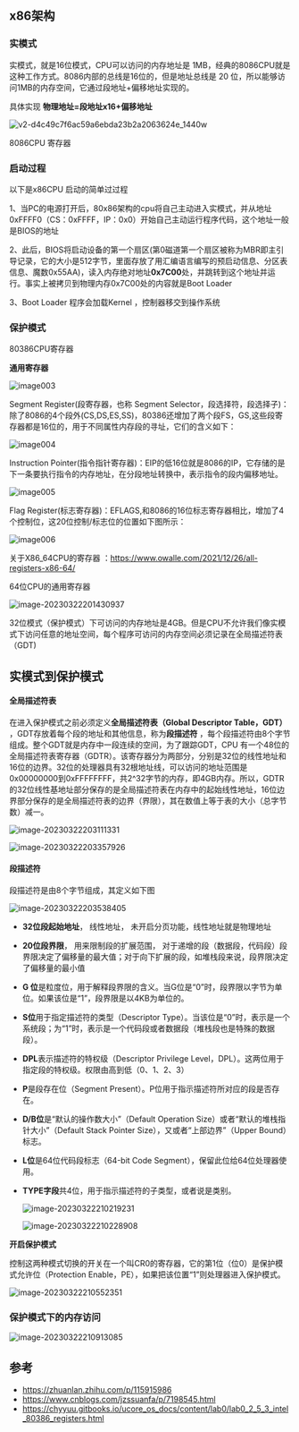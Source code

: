 

## x86架构



### 实模式

实模式，就是16位模式，CPU可以访问的内存地址是 1MB，经典的8086CPU就是这种工作方式。8086内部的总线是16位的，但是地址总线是 20 位，所以能够访问1MB的内存空间，它通过段地址+偏移地址实现的。

具体实现 **物理地址=段地址x16+偏移地址** 

![v2-d4c49c7f6ac59a6ebda23b2a2063624e_1440w](https://kinvy-images.oss-cn-beijing.aliyuncs.com/Images/v2-d4c49c7f6ac59a6ebda23b2a2063624e_1440w.jpg)

8086CPU 寄存器

### 启动过程

以下是x86CPU 启动的简单过过程

1、当PC的电源打开后，80x86架构的cpu将自己主动进入实模式，并从地址0xFFFF0（CS：0xFFFF，IP：0x0）开始自己主动运行程序代码，这个地址一般是BIOS的地址

2、此后，BIOS将启动设备的第一个扇区(第0磁道第一个扇区被称为MBR即主引导记录，它的大小是512字节，里面存放了用汇编语言编写的预启动信息、分区表信息、魔数0x55AA)，读入内存绝对地址**0x7C00**处，并跳转到这个地址并运行。事实上被拷贝到物理内存0x7C00处的内容就是Boot Loader

3、Boot Loader 程序会加载Kernel ，控制器移交到操作系统



### 保护模式

80386CPU寄存器

**通用寄存器**

![image003](https://kinvy-images.oss-cn-beijing.aliyuncs.com/Images/image003.png)

Segment Register(段寄存器，也称 Segment Selector，段选择符，段选择子)：除了8086的4个段外(CS,DS,ES,SS)，80386还增加了两个段FS，GS,这些段寄存器都是16位的，用于不同属性内存段的寻址，它们的含义如下：

![image004](https://kinvy-images.oss-cn-beijing.aliyuncs.com/Images/image004.png)

Instruction Pointer(指令指针寄存器)：EIP的低16位就是8086的IP，它存储的是下一条要执行指令的内存地址，在分段地址转换中，表示指令的段内偏移地址。

![image005](https://kinvy-images.oss-cn-beijing.aliyuncs.com/Images/image005.png)

Flag Register(标志寄存器)：EFLAGS,和8086的16位标志寄存器相比，增加了4个控制位，这20位控制/标志位的位置如下图所示：

![image006](https://kinvy-images.oss-cn-beijing.aliyuncs.com/Images/image006.png)

关于X86_64CPU的寄存器 ：https://www.owalle.com/2021/12/26/all-registers-x86-64/

64位CPU的通用寄存器

![image-20230322201430937](https://kinvy-images.oss-cn-beijing.aliyuncs.com/Images/image-20230322201430937.png)

32位模式（保护模式）下可访问的内存地址是4GB。但是CPU不允许我们像实模式下访问任意的地址空间，每个程序可访问的内存空间必须记录在全局描述符表（GDT)



## 实模式到保护模式



#### 全局描述符表

在进入保护模式之前必须定义**全局描述符表（Global Descriptor Table，GDT）** ，GDT存放着每个段的地址和其他信息，称为**段描述符** ，每个段描述符由8个字节组成。整个GDT就是内存中一段连续的空间，为了跟踪GDT，CPU 有一个48位的全局描述符表寄存器（GDTR）。该寄存器分为两部分，分别是32位的线性地址和16位的边界。32位的处理器具有32根地址线，可以访问的地址范围是0x00000000到0xFFFFFFFF，共2^32字节的内存，即4GB内存。所以，GDTR的32位线性基地址部分保存的是全局描述符表在内存中的起始线性地址，16位边界部分保存的是全局描述符表的边界（界限），其在数值上等于表的大小（总字节数）减一。

![image-20230322203111331](https://kinvy-images.oss-cn-beijing.aliyuncs.com/Images/image-20230322203111331.png)

![image-20230322203357926](https://kinvy-images.oss-cn-beijing.aliyuncs.com/Images/image-20230322203357926.png)



#### 段描述符

段描述符是由8个字节组成，其定义如下图

![image-20230322203538405](https://kinvy-images.oss-cn-beijing.aliyuncs.com/Images/image-20230322203538405.png)

- **32位段起始地址**， 线性地址， 未开启分页功能，线性地址就是物理地址

- **20位段界限**， 用来限制段的扩展范围， 对于递增的段（数据段，代码段）段界限决定了偏移量的最大值；对于向下扩展的段，如堆栈段来说，段界限决定了偏移量的最小值

- **G 位**是粒度位，用于解释段界限的含义。当G位是“0”时，段界限以字节为单位。如果该位是“1”，段界限是以4KB为单位的。

- **S位**用于指定描述符的类型（Descriptor Type）。当该位是“0”时，表示是一个系统段；为“1”时，表示是一个代码段或者数据段（堆栈段也是特殊的数据段）。

- **DPL**表示描述符的特权级（Descriptor Privilege Level，DPL）。这两位用于指定段的特权级。权限由高到低（0、1、2、3）

- **P**是段存在位（Segment Present）。P位用于指示描述符所对应的段是否存在。

- **D/B位**是“默认的操作数大小”（Default Operation Size）或者“默认的堆栈指针大小”（Default Stack Pointer Size），又或者“上部边界”（Upper Bound）标志。

- **L位**是64位代码段标志（64-bit Code Segment），保留此位给64位处理器使用。

- **TYPE字段**共4位，用于指示描述符的子类型，或者说是类别。

  ![image-20230322210219231](https://kinvy-images.oss-cn-beijing.aliyuncs.com/Images/image-20230322210219231.png)

  ![image-20230322210228908](https://kinvy-images.oss-cn-beijing.aliyuncs.com/Images/image-20230322210228908.png)



**开启保护模式**

控制这两种模式切换的开关在一个叫CR0的寄存器，它的第1位（位0）是保护模式允许位（Protection Enable，PE），如果把该位置“1”则处理器进入保护模式。

![image-20230322210552351](https://kinvy-images.oss-cn-beijing.aliyuncs.com/Images/image-20230322210552351.png)



### 保护模式下的内存访问

![image-20230322210913085](https://kinvy-images.oss-cn-beijing.aliyuncs.com/Images/image-20230322210913085.png)



## 参考

- https://zhuanlan.zhihu.com/p/115915986
- https://www.cnblogs.com/jzssuanfa/p/7198545.html
- https://chyyuu.gitbooks.io/ucore_os_docs/content/lab0/lab0_2_5_3_intel_80386_registers.html